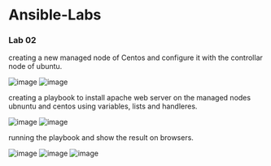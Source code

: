 # Ansible-Labs

### Lab 02

creating a new managed node of Centos and configure it with the controllar node of ubuntu.

![image](https://user-images.githubusercontent.com/40915944/215474024-fe871e17-a970-494e-afed-6e1085a00b8a.png)
![image](https://user-images.githubusercontent.com/40915944/215499121-ea7b6966-2639-4fa9-a7b9-02a8e01b8bef.png)

creating a playbook to install apache web server on the managed nodes ubnuntu and centos using variables, lists and handleres.

![image](https://user-images.githubusercontent.com/40915944/215498599-d4608921-dbd3-4339-b121-46320fbaa481.png)
![image](https://user-images.githubusercontent.com/40915944/215498729-d46b67b1-cdb8-4a7d-a59b-a52e6aed047a.png)

running the playbook and show the result on browsers.

![image](https://user-images.githubusercontent.com/40915944/215497443-1088feea-2d2d-493e-8863-478ff8c12bc7.png)
![image](https://user-images.githubusercontent.com/40915944/215497762-b380aec9-78a6-476b-87d4-af1525917a52.png)
![image](https://user-images.githubusercontent.com/40915944/215497822-c6fcfdfe-ec9d-46f3-b206-7d011a564baa.png)



